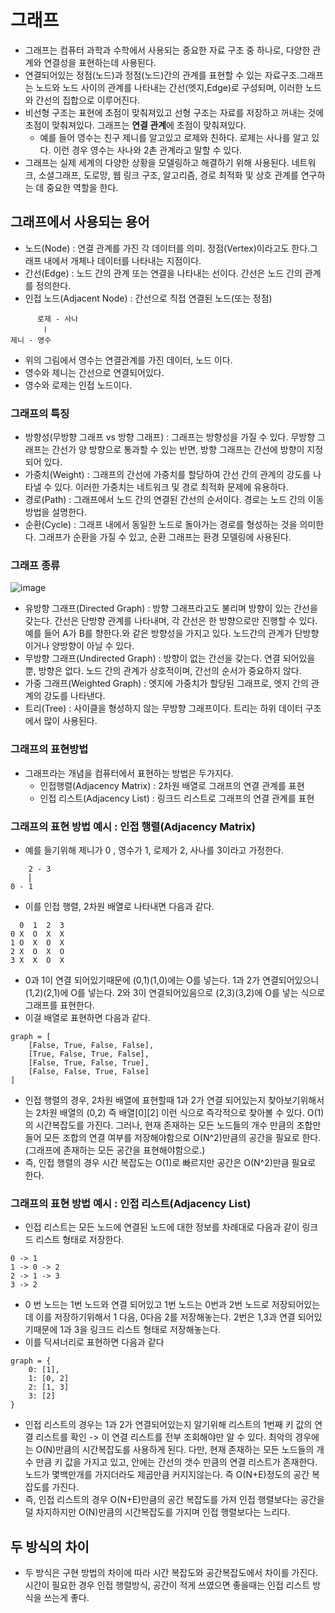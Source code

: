 # 그래프
- 그래프는 컴퓨터 과학과 수학에서 사용되는 중요한 자료 구조 중 하나로, 다양한 관계와 연결성을 표현하는데 사용된다.
- 연결되어있는 정점(노드)과 정점(노드)간의 관계를 표현할 수 있는 자료구조.그래프는 노드와 노드 사이의 관계를 나타내는 간선(엣지,Edge)로 구성되며, 이러한 노드와 간선의 집합으로 이루어진다.
- 비선형 구조는 표현에 초점이 맞춰져있고 선형 구조는 자료를 저장하고 꺼내는 것에 초점이 맞춰져있다. 그래프는 **연결 관계**에 초점이 맞춰져있다.
    - 예를 들어 영수는 친구 제니를 알고있고 로제와 친하다. 로제는 사나를 알고 있다. 이런 경우 영수는 사나와 2촌 관계라고 말할 수 있다. 
- 그래프는 실제 세계의 다양한 상황을 모델링하고 해결하기 위해 사용된다. 네트워크, 소셜그래프, 도로망, 웹 링크 구조, 알고리즘, 경로 최적화 및 상호 관계를 연구하는 데 중요한 역할을 한다.

## 그래프에서 사용되는 용어 
- 노드(Node) : 연결 관계를 가진 각 데이터를 의미. 정점(Vertex)이라고도 한다.그래프 내에서 개체나 데이터를 나타내는 지점이다.
- 간선(Edge) : 노드 간의 관계 또는 연결을 나타내는 선이다. 간선은 노드 간의 관계를 정의한다.
- 인접 노드(Adjacent Node) : 간선으로 직접 연결된 노드(또는 정점) 
```
      로제 - 사나
       ㅣ
제니 - 영수
```
- 위의 그림에서 영수는 연결관계를 가진 데이터, 노드 이다.
- 영수와 제니는 간선으로 연결되어있다.
- 영수와 로제는 인접 노드이다. 


### 그래프의 특징
- 방향성(무방향 그래프 vs 방향 그래프) : 그래프는 방향성을 가질 수 있다. 무방향 그래프는 간선가 양 방향으로 통과할 수 있는 반면, 방향 그래프는 간선에 방향이 지정되어 있다.
- 가중치(Weight) : 그래프의 간선에 가중치를 할당하여 간선 간의 관계의 강도를 나타낼 수 있다. 이러한 가중치는 네트워크 및 경로 최적화 문제에 유용하다.
- 경로(Path) : 그래프에서 노드 간의 연결된 간선의 순서이다. 경로는 노드 간의 이동방법을 설명한다.
- 순환(Cycle) : 그래프 내에서 동일한 노드로 돌아가는 경로를 형성하는 것을 의미한다. 그래프가 순환을 가질 수 있고, 순환 그래프는 환경 모델링에 사용된다.


### 그래프 종류
![image](https://github.com/user-attachments/assets/9aef3891-67e5-48f6-ac16-1d16dca2df31)

- 유방향 그래프(Directed Graph) : 방향 그래프라고도 불리며 방향이 있는 간선을 갖는다. 간선은 단방향 관계를 나타내며, 각 간선은 한 방향으로만 진행할 수 있다. 예를 들어 A가 B를 향한다.와 같은 방향성을 가지고 있다. 노드간의 관계가 단방향이거나 양방향이 아닐 수 있다.
- 무방향 그래프(Undirected Graph) : 방향이 없는 간선을 갖는다. 연결 되어있을 뿐, 방향은 없다. 노드 간의 관계가 상호적이며, 간선의 순서가 중요하지 않다.
- 가중 그래프(Weighted Graph) : 엣지에 가중치가 할당된 그래프로, 엣지 간의 관계의 강도를 나타낸다.
- 트리(Tree) : 사이클을 형성하지 않는 무방향 그래프이다. 트리는 하위 데이터 구조에서 많이 사용된다.

### 그래프의 표현방법
- 그래프라는 개념을 컴퓨터에서 표현하는 방법은 두가지다.
    - 인접행렬(Adjacency Matrix) : 2차원 배열로 그래프의 연결 관계를 표현
    - 인접 리스트(Adjacency List) : 링크드 리스트로 그래프의 연결 관계를 표현

### 그래프의 표현 방법 예시 : 인접 행렬(Adjacency Matrix)
- 예를 들기위해 제니가 0 , 영수가 1, 로제가 2, 사나를 3이라고 가정한다.

```
    2 - 3  
    ⎜       
0 - 1

```
- 이를 인접 행렬, 2차원 배열로 나타내면 다음과 같다.
```
  0  1  2  3
0 X  O  X  X
1 O  X  O  X
2 X  O  X  O
3 X  X  O  X

```
- 0과 1이 연결 되어있기때문에 (0,1)(1,0)에는 O를 넣는다. 1과 2가 연결되어있으니 (1,2)(2,1)에 O를 넣는다. 2와 3이 연결되어있음으로 (2,3)(3,2)에 O를 넣는 식으로 그래프를 표현한다.
- 이걸 배열로 표현하면 다음과 같다.
```
graph = [
    [False, True, False, False],
    [True, False, True, False],
    [False, True, False, True],
    [False, False, True, False]
]
```
- 인접 행렬의 경우, 2차원 배열에 표현할때 1과 2가 연결 되어있는지 찾아보기위해서는 2차원 배열의 (0,2) 즉 배열[0][2] 이런 식으로 즉각적으로 찾아볼 수 있다. O(1)의 시간복잡도를 가진다. 그러나, 현재 존재하는 모든 노드들의 개수 만큼의 조합만들어 모든 조합의 연결 여부를 저장해야함으로 O(N^2)만큼의 공간을 필요로 한다. (그래프에 존재하는 모든 공간을 표현해야함으로.)
- 즉, 인접 행렬의 경우 시간 복잡도는 O(1)로 빠르지만 공간은 O(N^2)만큼 필요로 한다. 


### 그래프의 표현 방법 예시 : 인접 리스트(Adjacency List)

- 인접 리스트는 모든 노드에 연결된 노드에 대한 정보를 차례대로 다음과 같이 링크드 리스트 형태로 저장한다.
```
0 -> 1
1 -> 0 -> 2
2 -> 1 -> 3
3 -> 2

```
- 0 번 노드는 1번 노드와 연결 되어있고 1번 노드는 0번과 2번 노드로 저장되어있는데 이를 저장하기위해서 1 다음, 0다음 2를 저장해놓는다. 2번은 1,3과 연결 되어있기때문에 1과 3을 링크드 리스트 형태로 저장해놓는다.
- 이를 딕셔너리로 표현하면 다음과 같다

```
graph = {
    0: [1],
    1: [0, 2]
    2: [1, 3]
    3: [2]
}
```
- 인접 리스트의 경우는 1과 2가 연결되어있는지 알기위해 리스트의 1번째 키 값의 연결 리스트를 확인 -> 이 연결 리스트를 전부 조회해야만 알 수 있다. 최악의 경우에는 O(N)만큼의 시간복잡도를 사용하게 된다. 다만, 현재 존재하는 모든 노드들의 개수 만큼 키 값을 가지고 있고, 안에는 간선의 갯수 만큼의 연결 리스트가 존재한다. 노드가 몇백만개를 가지더라도 제곱만큼 커지지않는다. 즉 O(N+E)정도의 공간 복잡도를 가진다. 
- 즉, 인접 리스트의 경우 O(N+E)만큼의 공간 복잡도를 가져 인접 행렬보다는 공간을 덜 차지하지만 O(N)만큼의 시간복잡도를 가지며 인접 행렬보다는 느리다. 

## 두 방식의 차이
- 두 방식은 구현 방법의 차이에 따라 시간 복잡도와 공간복잡도에서 차이를 가진다. 시간이 필요한 경우 인접 행렬방식, 공간이 적게 쓰였으면 좋을때는 인접 리스트 방식을 쓰는게 좋다. 
